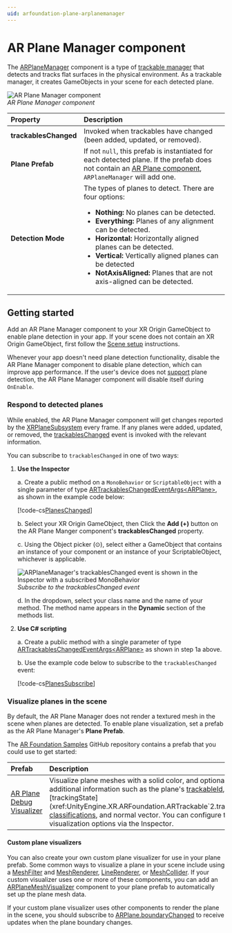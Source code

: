 ```yaml
---
uid: arfoundation-plane-arplanemanager
---
```

# AR Plane Manager component

The [ARPlaneManager](xref:UnityEngine.XR.ARFoundation.ARPlaneManager) component is a type of [trackable manager](xref:arfoundation-managers#trackables-and-trackable-managers) that detects and tracks flat surfaces in the physical environment. As a trackable manager, it creates GameObjects in your scene for each detected plane.

![AR Plane Manager component](../../images/ar-plane-manager.png)<br/>*AR Plane Manager component*

| Property | Description |
| :------- | :---------- |
| **trackablesChanged** | Invoked when trackables have changed (been added, updated, or removed). |
| **Plane Prefab** | If not `null`, this prefab is instantiated for each detected plane. If the prefab does not contain an [AR Plane component](xref:arfoundation-plane-arplane), `ARPlaneManager` will add one. |
| **Detection Mode** | The types of planes to detect. There are four options: <ul><li><strong>Nothing:</strong> No planes can be detected.</li><li><strong>Everything:</strong> Planes of any alignment can be detected.</li><li><strong>Horizontal:</strong> Horizontally aligned planes can be detected.</li><li><strong>Vertical:</strong> Vertically aligned planes can be detected</li><li><strong>NotAxisAligned:</strong> Planes that are not axis-aligned can be detected.</li></ul> |

## Getting started

Add an AR Plane Manager component to your XR Origin GameObject to enable plane detection in your app. If your scene does not contain an XR Origin GameObject, first follow the [Scene setup](xref:arfoundation-scene-setup) instructions.

Whenever your app doesn't need plane detection functionality, disable the AR Plane Manager component to disable plane detection, which can improve app performance. If the user's device does not [support](xref:arfoundation-plane-platform-support) plane detection, the AR Plane Manager component will disable itself during `OnEnable`.

### Respond to detected planes

While enabled, the AR Plane Manager component will get changes reported by the [XRPlaneSubsystem](xref:UnityEngine.XR.ARSubsystems.XRPlaneSubsystem) every frame. If any planes were added, updated, or removed, the [trackablesChanged](xref:UnityEngine.XR.ARFoundation.ARTrackableManager`5.trackablesChanged) event is invoked with the relevant information.

You can subscribe to `trackablesChanged` in one of two ways:

1. **Use the Inspector**

    a. Create a public method on a `MonoBehavior` or `ScriptableObject` with a single parameter of type [ARTrackablesChangedEventArgs\<ARPlane\>](xref:UnityEngine.XR.ARFoundation.ARTrackablesChangedEventArgs`1), as shown in the example code below:

    [!code-cs[PlanesChanged](../../../Tests/CodeSamples/ARTrackableManagerSamples.cs#PlanesChanged)]

    b. Select your XR Origin GameObject, then Click the **Add (+)** button on the AR Plane Manger component's **trackablesChanged** property.

    c. Using the Object picker (⊙), select either a GameObject that contains an instance of your component or an instance of your ScriptableObject, whichever is applicable.

    ![ARPlaneManager's trackablesChanged event is shown in the Inspector with a subscribed MonoBehavior](../../images/ar-trackable-manager-trackables-changed.png)<br/>*Subscribe to the trackablesChanged event*

    d. In the dropdown, select your class name and the name of your method. The method name appears in the **Dynamic** section of the methods list.

2. **Use C# scripting**

    a. Create a public method with a single parameter of type [ARTrackablesChangedEventArgs\<ARPlane\>](xref:UnityEngine.XR.ARFoundation.ARTrackablesChangedEventArgs`1) as shown in step 1a above.

    b. Use the example code below to subscribe to the `trackablesChanged` event:

    [!code-cs[PlanesSubscribe](../../../Tests/CodeSamples/ARTrackableManagerSamples.cs#PlanesSubscribe)]

### Visualize planes in the scene

By default, the AR Plane Manager does not render a textured mesh in the scene when planes are detected. To enable plane visualization, set a prefab as the AR Plane Manager's **Plane Prefab**.

The [AR Foundation Samples](https://github.com/Unity-Technologies/arfoundation-samples) GitHub repository contains a prefab that you could use to get started:

| Prefab | Description |
| :----- | :---------- |
| [AR Plane Debug Visualizer](https://github.com/Unity-Technologies/arfoundation-samples/blob/main/Assets/Prefabs/AR%20Plane%20Debug%20Visualizer.prefab) | Visualize plane meshes with a solid color, and optionally visualize additional information such as the plane's [trackableId](xref:UnityEngine.XR.ARFoundation.ARTrackable`2.trackableId), [trackingState](xref:UnityEngine.XR.ARFoundation.ARTrackable`2.trackingState), [classifications](xref:UnityEngine.XR.ARFoundation.ARPlane.classifications), and normal vector. You can configure the visualization options via the Inspector. |

<a id="custom-plane-visualizers"></a>

#### Custom plane visualizers

You can also create your own custom plane visualizer for use in your plane prefab. Some common ways to visualize a plane in your scene include using a [MeshFilter](https://docs.unity3d.com/Manual/class-MeshFilter.html) and [MeshRenderer](https://docs.unity3d.com/Manual/class-MeshRenderer.html), [LineRenderer](https://docs.unity3d.com/Manual/class-LineRenderer.html), or [MeshCollider](https://docs.unity3d.com/Manual/class-MeshCollider.html). If your custom visualizer uses one or more of these components, you can add an [ARPlaneMeshVisualizer](xref:UnityEngine.XR.ARFoundation.ARPlaneMeshVisualizer) component to your plane prefab to automatically set up the plane mesh data.

If your custom plane visualizer uses other components to render the plane in the scene, you should subscribe to [ARPlane.boundaryChanged](xref:UnityEngine.XR.ARFoundation.ARPlane.boundaryChanged) to receive updates when the plane boundary changes.
